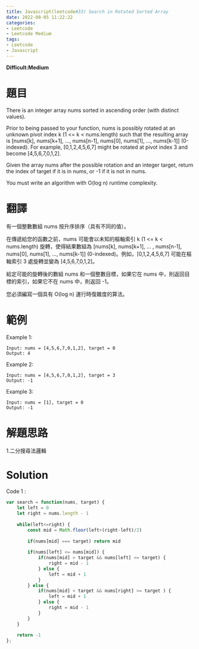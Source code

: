 ```yaml
---
title: Javascript(leetcode#33) Search in Rotated Sorted Array
date: 2022-08-05 11:22:22
categories: 
- Leetcode 
- Leetcode Medium 
tags:
- Leetcode
- Javascript
---
```


**Difficult:Medium**

# 題目
There is an integer array nums sorted in ascending order (with distinct values).

Prior to being passed to your function, nums is possibly rotated at an unknown pivot index k (1 <= k < nums.length) such that the resulting array is [nums[k], nums[k+1], ..., nums[n-1], nums[0], nums[1], ..., nums[k-1]] (0-indexed). For example, [0,1,2,4,5,6,7] might be rotated at pivot index 3 and become [4,5,6,7,0,1,2].

Given the array nums after the possible rotation and an integer target, return the index of target if it is in nums, or -1 if it is not in nums.

You must write an algorithm with O(log n) runtime complexity.
<!--more-->
# 翻譯

有一個整數數組 nums 按升序排序（具有不同的值）。

在傳遞給您的函數之前，nums 可能會以未知的樞軸索引 k (1 <= k < nums.length) 旋轉，使得結果數組為 [nums[k], nums[k+1], ... , nums[n-1], nums[0], nums[1], ..., nums[k-1]] (0-indexed)。例如，[0,1,2,4,5,6,7] 可能在樞軸索引 3 處旋轉並變為 [4,5,6,7,0,1,2]。

給定可能的旋轉後的數組 nums 和一個整數目標，如果它在 nums 中，則返回目標的索引，如果它不在 nums 中，則返回 -1。

您必須編寫一個具有 O(log n) 運行時復雜度的算法。

# 範例

Example 1:
```
Input: nums = [4,5,6,7,0,1,2], target = 0
Output: 4
```

Example 2:
```
Input: nums = [4,5,6,7,0,1,2], target = 3
Output: -1
```

Example 3:
```
Input: nums = [1], target = 0
Output: -1
```


# 解題思路
1.二分搜尋法邏輯
# Solution
Code 1 :
```Javascript
var search = function(nums, target) {
    let left = 0
    let right = nums.length - 1
    
    while(left<=right) {
        const mid = Math.floor(left+(right-left)/2)
        
        if(nums[mid] === target) return mid
        
        if(nums[left] <= nums[mid]) {
            if(nums[mid] > target && nums[left] <= target) {
                right = mid - 1
            } else {
                left = mid + 1
            }
        } else {
            if(nums[mid] < target && nums[right] >= target ) {
                left = mid + 1
            } else {
                right = mid - 1
            }
        }
    }
    
    return -1
};

```